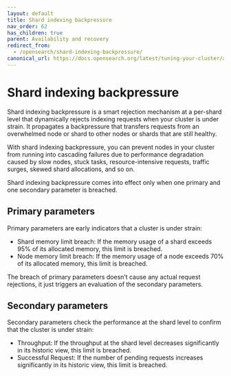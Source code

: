 ```yaml
---
layout: default
title: Shard indexing backpressure
nav_order: 62
has_children: true
parent: Availability and recovery
redirect_from: 
  - /opensearch/shard-indexing-backpressure/
canonical_url: https://docs.opensearch.org/latest/tuning-your-cluster/availability-and-recovery/shard-indexing-backpressure/
---
```


# Shard indexing backpressure

Shard indexing backpressure is a smart rejection mechanism at a per-shard level that dynamically rejects indexing requests when your cluster is under strain. It propagates a backpressure that transfers requests from an overwhelmed node or shard to other nodes or shards that are still healthy.

With shard indexing backpressure, you can prevent nodes in your cluster from running into cascading failures due to performance degradation caused by slow nodes, stuck tasks, resource-intensive requests, traffic surges, skewed shard allocations, and so on.

Shard indexing backpressure comes into effect only when one primary and one secondary parameter is breached.

## Primary parameters

Primary parameters are early indicators that a cluster is under strain:

- Shard memory limit breach: If the memory usage of a shard exceeds 95% of its allocated memory, this limit is breached.
- Node memory limit breach: If the memory usage of a node exceeds 70% of its allocated memory, this limit is breached.

The breach of primary parameters doesn’t cause any actual request rejections, it just triggers an evaluation of the secondary parameters.

## Secondary parameters

Secondary parameters check the performance at the shard level to confirm that the cluster is under strain:

- Throughput: If the throughput at the shard level decreases significantly in its historic view, this limit is breached.
- Successful Request: If the number of pending requests increases significantly in its historic view, this limit is breached.
